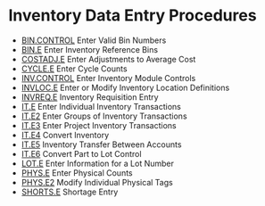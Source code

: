 # Inventory Data Entry Procedures

<PageHeader />

- [BIN.CONTROL](BIN-CONTROL/README.md) Enter Valid Bin Numbers
- [BIN.E](BIN-E/README.md) Enter Inventory Reference Bins
- [COSTADJ.E](COSTADJ-E/README.md) Enter Adjustments to Average Cost
- [CYCLE.E](CYCLE-E/README.md) Enter Cycle Counts
- [INV.CONTROL](INV-CONTROL/README.md) Enter Inventory Module Controls
- [INVLOC.E](INVLOC-E/README.md) Enter or Modify Inventory Location Definitions
- [INVREQ.E](INVREQ-E/README.md) Inventory Requisition Entry
- [IT.E](IT-E/README.md) Enter Individual Inventory Transactions
- [IT.E2](IT-E2/README.md) Enter Groups of Inventory Transactions
- [IT.E3](IT-E3/README.md) Enter Project Inventory Transactions
- [IT.E4](IT-E4/README.md) Convert Inventory
- [IT.E5](IT-E5/README.md) Inventory Transfer Between Accounts
- [IT.E6](IT-E6/README.md) Convert Part to Lot Control
- [LOT.E](LOT-E/README.md) Enter Information for a Lot Number
- [PHYS.E](PHYS-E/README.md) Enter Physical Counts
- [PHYS.E2](PHYS-E2/README.md) Modify Individual Physical Tags
- [SHORTS.E](SHORTS-E/README.md) Shortage Entry

<badge text= "Version 8.10.57" vertical="middle" />

<PageFooter />
